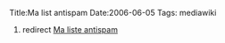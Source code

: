 Title:Ma list antispam
Date:2006-06-05
Tags:  mediawiki

1.  redirect [Ma liste antispam](ma-liste-antispam.hml "wikilink")

